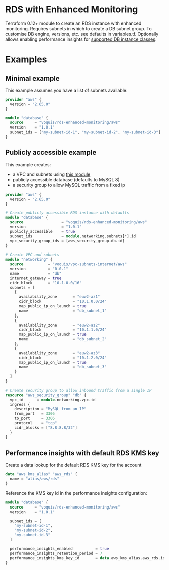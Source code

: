 RDS with Enhanced Monitoring
===

Terraform 0.12+ module to create an RDS instance with enhanced monitoring.
Requires subnets in which to create a DB subnet group.
To customise DB engine, versions, etc. see defaults in variables.tf.
Optionally allows enabling performance insights for [supported DB instance classes](https://docs.aws.amazon.com/AmazonRDS/latest/UserGuide/USER_PerfInsights.Overview.Engines.html).

# Examples
## Minimal example
This example assumes you have a list of subnets available:
```terraform
provider "aws" {
  version = "2.65.0"
}

module "database" {
  source     = "voquis/rds-enhanced-monitoring/aws"
  version    = "1.0.1"
  subnet_ids = ["my-subnet-id-1", "my-subnet-id-2", "my-subnet-id-3"]
}
```

## Publicly accessible example
This example creates:
  - a VPC and subnets using [this module](https://github.com/voquis/terraform-aws-vpc-subnets-internet)
  - publicly accessible database (defaults to MySQL 8)
  - a security group to allow MySQL traffic from a fixed ip

```terraform
provider "aws" {
  version = "2.65.0"
}

# Create publicly accessible RDS instance with defaults
module "database" {
  source                 = "voquis/rds-enhanced-monitoring/aws"
  version                = "1.0.1"
  publicly_accessible    = true
  subnet_ids             = module.networking.subnets[*].id
  vpc_security_group_ids = [aws_security_group.db.id]
}

# Create VPC and subnets
module "networking" {
  source           = "voquis/vpc-subnets-internet/aws"
  version          = "0.0.1"
  name             = "db"
  internet_gateway = true
  cidr_block       = "10.1.0.0/16"
  subnets = [
    {
      availability_zone       = "euw2-az1"
      cidr_block              = "10.1.0.0/24"
      map_public_ip_on_launch = true
      name                    = "db_subnet_1"
    },
    {
      availability_zone       = "euw2-az2"
      cidr_block              = "10.1.1.0/24"
      map_public_ip_on_launch = true
      name                    = "db_subnet_2"
    },
    {
      availability_zone       = "euw2-az3"
      cidr_block              = "10.1.2.0/24"
      map_public_ip_on_launch = true
      name                    = "db_subnet_3"
    }
  ]
}

# Create security group to allow inbound traffic from a single IP
resource "aws_security_group" "db" {
  vpc_id      = module.networking.vpc.id
  ingress {
    description = "MySQL from an IP"
    from_port   = 3306
    to_port     = 3306
    protocol    = "tcp"
    cidr_blocks = ["8.8.8.8/32"]
  }
}
```

## Performance insights with default RDS KMS key
Create a data lookup for the default RDS KMS key for the account
```terraform
data "aws_kms_alias" "aws_rds" {
  name = "alias/aws/rds"
}
```

Reference the KMS key id in the performance insights configuration:
```terraform
module "database" {
  source     = "voquis/rds-enhanced-monitoring/aws"
  version    = "1.0.1"

  subnet_ids = [
    "my-subnet-id-1",
    "my-subnet-id-2",
    "my-subnet-id-3"
  ]

  performance_insights_enabled          = true
  performance_insights_retention_period = 7
  performance_insights_kms_key_id       = data.aws_kms_alias.aws_rds.id
}
